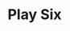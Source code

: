 ---
title: Play Six
description: This is a main page.
permalink: /play6

layout: post
sidenav: plays
---